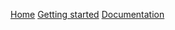 

  <link type="text/css" rel="stylesheet" href="css/materialize.min.css"  media="screen,projection"/>
  <script type="text/javascript" src="https://code.jquery.com/jquery-2.1.1.min.js"></script>
  <script type="text/javascript" src="js/materialize.min.js"></script>
  <script>
    // Initialize collapse button
    $(".button-collapse").sideNav();
    // Initialize collapsible (uncomment the line below if you use the dropdown variation)
    //$('.collapsible').collapsible();
   </script>
  
  <a href="https://eommer.github.io/EVEWebSite/" class="waves-effect waves-light btn-large">Home</a>
  <a href="https://eommer.github.io/EVEWebSite/GettingStarted.html" class="waves-effect waves-light btn-large">Getting started</a>
  <a href="doc/index.html" class="waves-effect waves-light btn-large">Documentation</a>
  
